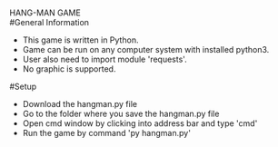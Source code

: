 <br>HANG-MAN GAME</br>
#General Information
<ul>
<li>This game is written in Python.</li>
<li>Game can be run on any computer system with installed python3.</li>
<li>User also need to import module 'requests'.</li>
<li>No graphic is supported.</li>
</ul>
#Setup
<ul>
<li>Download the hangman.py file</li>
<li>Go to the folder where you save the hangman.py file</li>
<li>Open cmd window by clicking into address bar and type 'cmd'</li>
<li>Run the game by command 'py hangman.py'</li>
</ul>

